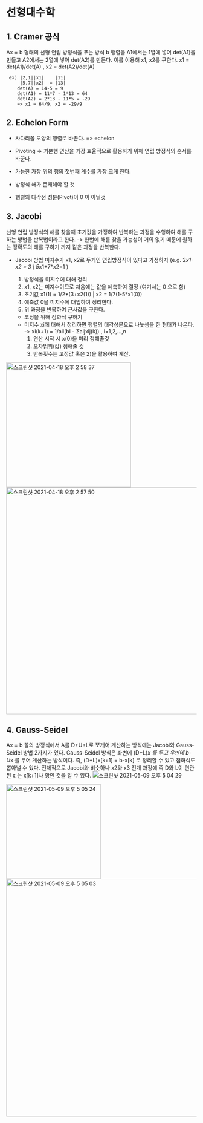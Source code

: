 # 선형대수학

## 1. Cramer 공식

  Ax = b 형태의 선형 연립 방정식을 푸는 방식
  b 행렬을 A1에서는 1열에 넣어 det(A1)을 만들고 A2에서는 2열에 넣어 det(A2)를 만든다.
  이를 이용해 x1, x2를 구한다.
  x1 = det(A1)/det(A) , x2 = det(A2)/det(A)
```  
 ex) |2,1||x1|    |11|
     |5,7||x2|  = |13|
    det(A) = 14-5 = 9
    det(A1) = 11*7 - 1*13 = 64
    det(A2) = 2*13 - 11*5 = -29
    => x1 = 64/9, x2 = -29/9
```
## 2. Echelon Form

  - 사다리꼴 모양의 행렬로 바꾼다. => echelon
  - Pivoting => 기본행 연산을 가장 효율적으로 활용하기 위해 연립 방정식의 순서를 바꾼다.
  - 가능한 가장 위의 행의 첫번째 계수를 가장 크게 한다.

  - 방정식 해가 존재해야 할 것
  - 행렬의 대각선 성분(Pivot)이 0 이 아닐것
  
## 3. Jacobi

선형 연립 방정식의 해를 찾을때 초기값을 가정하여 반복하는 과정을 수행하여 해를 구하는 방법을 반복법이라고 한다.
-> 한번에 해를 찾을 가능성이 거의 없기 때문에 원하는 정확도의 해를 구하기 까지 같은 과정을 반복한다.
* Jacobi 방법
미지수가 x1, x2로 두개인 연립방정식이 있다고 가정하자 
(e.g. 2*x1-x2 = 3 |
         5*x1+7*x2=1 )
  1) 방정식을 미지수에 대해 정리
  2) x1, x2는 미지수이므로 처음에는 값을 예측하여 결정 (여기서는 0 으로 함)
  3) 초기값 x1(1) = 1/2*(3+x2(1)) | x2 = 1/7(1-5*x1(0))
  4) 예측값 0을 미지수에 대입하여 정리한다.
  5) 위 과정을 반복하여 근사값을 구한다.

  - 코딩을 위해 점화식 구하기
  - 미지수 xi에 대해서 정리하면 행렬의 대각성분으로 나눗셈을 한 형태가 나온다.
  -> xi(k+1) = 1/aii(bi - Σaijxij(k)) , i=1,2,...,n
      1) 연산 시작 시 x(0)을 미리 정해줄것
      2) 오차범위(값) 정해줄 것
      3) 반복횟수는 고정값 혹은 2)을 활용하여 계산.

<img width="330" alt="스크린샷 2021-04-18 오후 2 58 37" src="https://user-images.githubusercontent.com/46489446/115136170-f8670780-a058-11eb-811f-d72cfbaaa50c.png">
<img width="600" alt="스크린샷 2021-04-18 오후 2 57 50" src="https://user-images.githubusercontent.com/46489446/115136175-ff8e1580-a058-11eb-93c4-fd267e6fd258.png">

## 4. Gauss-Seidel

Ax = b 꼴의 방정식에서 A를 D+U+L로 쪼개어 계산하는 방식에는 Jacobi와 Gauss-Seidel 방법 2가지가 있다.
Gauss-Seidel 방식은 좌변에 (D+L)*x 를 두고 우변에 b-U*x 를 두어 계산하는 방식이다.
즉, (D+L)x[k+1] = b-x[k] 로 정리할 수 있고 점화식도 뽑아낼 수 있다. 전체적으로 Jacobi와 비슷하나 x2와 x3 전개 과정에 즉 D와 L이 연관된 x 는 x[k+1]차 항인 것을 알 수 있다.
![스크린샷 2021-05-09 오후 5 04 29](https://user-images.githubusercontent.com/46489446/117564763-a1e56a00-b0e8-11eb-8eb8-372ac5ba0538.png)

<img width="250" alt="스크린샷 2021-05-09 오후 5 05 24" src="https://user-images.githubusercontent.com/46489446/117564781-c04b6580-b0e8-11eb-8082-152a84b36995.png">
<img width="629" alt="스크린샷 2021-05-09 오후 5 05 03" src="https://user-images.githubusercontent.com/46489446/117564772-b45fa380-b0e8-11eb-9b88-c3853a1003fb.png">
